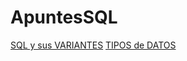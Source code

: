 # ApuntesSQL

[SQL y sus VARIANTES](./SQL_y_sus_variantes.md)
[TIPOS de DATOS](./Tipos_de_datos.md)
